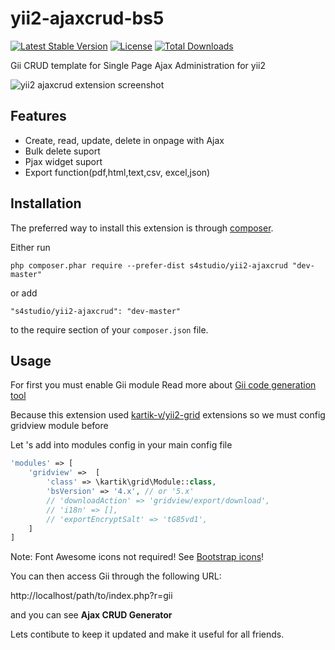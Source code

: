 yii2-ajaxcrud-bs5
=============

[![Latest Stable Version](https://poser.pugx.org/s4studio/yii2-ajaxcrud-bs5/v/stable)](https://packagist.org/packages/s4studio/yii2-ajaxcrud-bs5)
[![License](https://poser.pugx.org/s4studio/yii2-ajaxcrud-bs5/license)](https://packagist.org/packages/s4studio/yii2-ajaxcrud-bs5)
[![Total Downloads](https://poser.pugx.org/s4studio/yii2-ajaxcrud-bs5/downloads)](https://packagist.org/packages/s4studio/yii2-ajaxcrud-bs5)

Gii CRUD template for Single Page Ajax Administration for yii2

![yii2 ajaxcrud extension screenshot](https://c1.staticflickr.com/1/330/18659931433_6e3db2461d_o.png "yii2 ajaxcrud extension screenshot")


Features
------------
+ Create, read, update, delete in onpage with Ajax
+ Bulk delete suport
+ Pjax widget suport
+ Export function(pdf,html,text,csv, excel,json)

Installation
------------

The preferred way to install this extension is through [composer](http://getcomposer.org/download/).

Either run

```
php composer.phar require --prefer-dist s4studio/yii2-ajaxcrud "dev-master"
```

or add

```
"s4studio/yii2-ajaxcrud": "dev-master"
```

to the require section of your `composer.json` file.


Usage
-----
For first you must enable Gii module Read more about [Gii code generation tool](http://www.yiiframework.com/doc-2.0/guide-tool-gii.html)

Because this extension used [kartik-v/yii2-grid](https://github.com/kartik-v/yii2-grid) extensions so we must config gridview module before

Let 's add into modules config in your main config file
```php
'modules' => [
    'gridview' =>  [
        'class' => \kartik\grid\Module::class,
        'bsVersion' => '4.x', // or '5.x'
        // 'downloadAction' => 'gridview/export/download',
        // 'i18n' => [],
        // 'exportEncryptSalt' => 'tG85vd1',
    ]       
]
```
Note: Font Awesome icons not required! See [Bootstrap icons](https://demos.krajee.com/grid#bootstrap-icons)!

You can then access Gii through the following URL:

http://localhost/path/to/index.php?r=gii

and you can see <b>Ajax CRUD Generator</b>


Lets contibute to keep it updated and make it useful for all friends.
